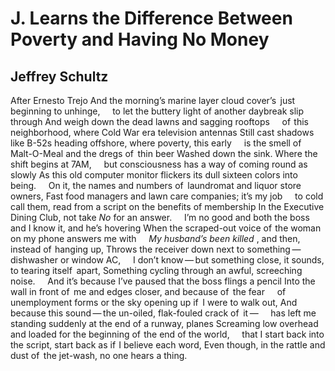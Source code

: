 # J. Learns the Difference Between Poverty and Having No Money
## Jeffrey Schultz
After Ernesto Trejo
And the morning’s marine layer cloud cover’s   just beginning to unhinge,
    to let the buttery light of another daybreak slip through
And weigh down the dead lawns and sagging rooftops
    of  this neighborhood, where Cold War era television antennas
Still cast shadows like B-52s heading offshore, where poverty, this early
    is the smell of  Malt-O-Meal and the dregs of  thin beer
Washed down the sink. Where the shift begins at 7AM,
    but consciousness has a way of coming round as slowly
As this old computer monitor flickers its dull sixteen colors into being.
    On it, the names and numbers of  laundromat and liquor store owners,
Fast food managers and lawn care companies; it’s my job
    to cold call them, read from a script on the benefits of membership
In the Executive Dining Club, not take _No_ for an answer.
    I’m no good and both the boss and I know it, and he’s hovering
When the scraped-out voice of  the woman on my phone answers me with
    _My husband’s been killed_ , and then, instead of  hanging up,
Throws the receiver down next to something — dishwasher or window AC,
    I don’t know — but something close, it sounds, to tearing itself  apart,
Something cycling through an awful, screeching noise.
    And it’s because I’ve paused that the boss flings a pencil
Into the wall in front of  me and edges closer, and because of  the fear
    of  unemployment forms or the sky opening up if  I were to walk out,
And because this sound — the un-oiled, flak-fouled crack of  it —
    has left me standing suddenly at the end of a runway, planes
Screaming low overhead and loaded for the beginning of  the end of the world,
    that I start back into the script, start back as if  I believe each word,
Even though, in the rattle and dust of  the jet-wash, no one hears a thing.